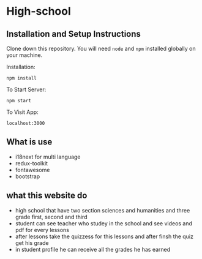 # High-school

## Installation and Setup Instructions

Clone down this repository. You will need `````node````` and `````npm````` installed globally on your machine.

Installation:

`````npm install`````

To Start Server:

`````npm start`````

To Visit App:

`````localhost:3000`````

## What is use
* i18next for multi language
* redux-toolkit
* fontawesome
* bootstrap

## what this website do
* high school that have two section sciences and humanities and three grade first, second and third
* student can see teacher who studey in the school and see videos and pdf for every lessons
* after lessons take the quizzess for this lessons and after finsh the quiz get his grade
* in student profile he can receive all the grades he has earned

